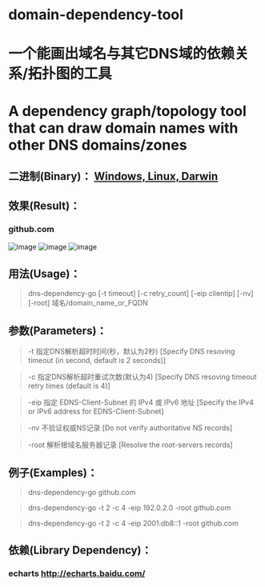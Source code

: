 # domain-dependency-tool
# 一个能画出域名与其它DNS域的依赖关系/拓扑图的工具
# A dependency graph/topology tool that can draw domain names with other DNS domains/zones
## 二进制(Binary)： [Windows, Linux, Darwin](https://gitee.com/mchtech/dns-dependency-go/attach_files)
## 效果(Result)：
### github.com
![image](https://raw.githubusercontent.com/mchtech/domain-dependency-tool/master/sample.min.png)
![image](https://raw.githubusercontent.com/mchtech/domain-dependency-tool/master/sample.focus.min.png)
![image](https://raw.githubusercontent.com/mchtech/domain-dependency-tool/master/sample.zoom.min.png)
## 用法(Usage)：
> dns-dependency-go [-t timeout] [-c retry_count] [-eip clientip] [-nv] [-root] 域名/domain_name_or_FQDN
## 参数(Parameters)：
>  -t 指定DNS解析超时时间(秒，默认为2秒) [Specify DNS resoving timeout (in second, default is 2 seconds)]

>  -c 指定DNS解析超时重试次数(默认为4) [Specify DNS resoving timeout retry times (default is 4)]

>  -eip 指定 EDNS-Client-Subnet 的 IPv4 或 IPv6 地址 [Specify the IPv4 or IPv6 address for EDNS-Client-Subnet]

>  -nv 不验证权威NS记录 [Do not verify authoritative NS records]

>  -root 解析根域名服务器记录 [Resolve the root-servers records]
## 例子(Examples)：

> dns-dependency-go github.com

> dns-dependency-go -t 2 -c 4 -eip 192.0.2.0 -root github.com

> dns-dependency-go -t 2 -c 4 -eip 2001:db8::1 -root github.com
## 依赖(Library Dependency)：
### echarts http://echarts.baidu.com/